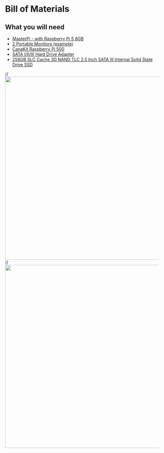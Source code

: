 # Bill of Materials

## What you will need

- [MasterPi - with Raspberry Pi 5 8GB](https://www.amazon.com/Hiwonder-Raspberry-Robotic-Mecanum-Beginners/dp/B0CBK9NZ1W)
- [2 Portable Monitors (example) ](https://www.amazon.com/ARZOPA-Portable-Monitor-17-3-Inch/dp/B0CC4TQGTT)
- [CanaKit Raspberry Pi 500](https://www.canakit.com/raspberry-pi-500-desktop-kit.html)
- [SATA I/II/III Hard Drive Adapter](https://www.amazon.com/dp/B011M8YACM)
- [256GB SLC Cache 3D NAND TLC 2.5 Inch SATA III Internal Solid State Drive SSD](https://www.amazon.com/dp/B0B6ZCMSQ3)

 //<img src="https://github.com/stemoutreach/AutonomousEdgeRobotics2.0/blob/main/zzimages/PackageWithGC.jpg" width="600" > 
 //<img src="https://github.com/stemoutreach/AutonomousEdgeRobotics2.0/blob/main/zzimages/RobotKit.jpg" width="600" > 
